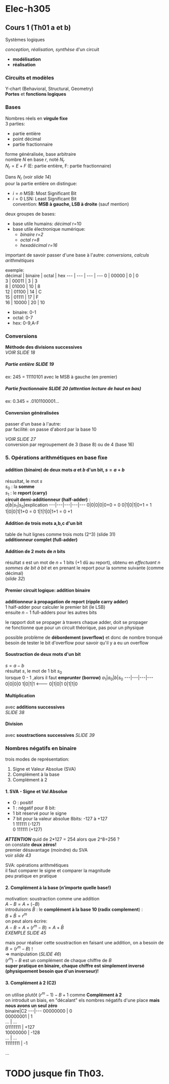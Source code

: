 # Elec-h305  
## Cours 1 (Th01 a et b)  
Systèmes logiques  

_conception, réalisation, synthèse_ d'un circuit  
- **modélisation**  
- **réalisation**  

### Circuits et modèles
Y-chart (Behavioral, Structural, Geometry)  
**Portes** et **fonctions logiques**  

### Bases

Nombres réels en **virgule fixe**  
3 parties:  
- partie entière  
- point décimal  
- partie fractionnaire

forme généralisée, base arbitraire  
nombre $N$ en base $r$, noté $N_r$  
$N_r = E + F$ (E: partie entière, F: partie fractionnaire)  

Dans $N_r$ (voir _slide 14_)  
pour la partie entière on distingue:  
- $i = n$ MSB: Most Significant Bit  
- $i = 0$ LSN: Least Significant Bit  
convention: **MSB à gauche, LSB à droite** (sauf mention)  

deux groupes de bases:  
- base utile humains: _décimal_ r=10  
- base utile électronique numérique:  
    - _binaire r=2_  
    - _octal r=8_  
    - _hexadécimal r=16_  

important de savoir passer d'une base à l'autre: _conversions_, _calculs arithmétiques_  

exemple:  
décimal | binaire | octal | hex 
--- | --- | --- | --- 
0 | 00000 | 0 | 0  
3 | 00011 | 3 | 3  
8 | 01000 | 10 | 8  
12 | 01100 | 14 | C  
15 | 01111 | 17 | F  
16 | 10000 | 20 | 10

- binaire: 0-1  
- octal: 0-7  
- hex: 0-9,A-F  

### Conversions
**Méthode des divisions successives**  
_VOIR SLIDE 18_  
##### Partie entière _SLIDE 19_  
ex: 245 = 11110101 avec le MSB à gauche (en premier)  
##### Partie fractionnaire _SLIDE 20 (attention lecture de haut en bas)_  
ex: 0.345 = .0101100001...  

#### Conversion généralisées  
passer d'un base à l'autre:  
par facilité: on passe d'abord par la base 10  

_VOIR SLIDE 27_  
conversion par regroupement de 3 (base 8) ou de 4 (base 16)  

### 5. Opérations arithmétiques en base fixe  
#### addition (binaire) de deux mots $a$ et $b$ d'un bit, $s=a+b$  
résusltat, le mot $s$  
$s_0$ : la **somme**  
$s_1$ : le **report (carry)**  
**circuit demi-additionneur (half-adder)** :  
$a$|$b$|$s_1$|$s_0$|explication
---|---|---|---|---
0|0|0|0|0+0 = 0
0|1|0|1|0+1 = 1
1|0|0|1|1+0 = 0
1|1|1|0|1+1 = 0 +1

#### Addition de trois mots a,b,c d'un bit  
table de huit lignes comme trois mots (2^3) (slide 31)  
**additionneur complet (full-adder)**  

#### Addition de 2 mots de $n$ bits  
résultat $s$ est un mot de $n + 1$ bits (+1 dû au report), obtenu en _effectuant $n$ sommes de bit à bit_ et en prenant le report pour la somme suivante (comme décimal)  
(_slide 32_)  

#### Premier circuit logique: addition binaire  
**additionneur à propagation de report (ripple carry adder)**  
1 half-adder pour calculer le premier bit (le LSB)  
ensuite $n-1$ full-adders pour les autres bits  

le rapport doit se propager à travers chaque adder, doit se propager  
ne fonctionne que pour un circuit théorique, pas pour un physique  

possible problème de **débordement (overflow)** et donc de nombre tronqué  
besoin de tester le bit d'overflow pour savoir qu'il y a eu un overflow  

#### Soustraction de deux mots d'un bit  
$s = a - b$  
résultat $s$, le mot de 1 bit $s_0$  
lorsque 0 - 1 ,alors il faut **emprunter (borrow)**
$a_1$|$a_0$|$b$|$s_0$
---|---|---|---
0|0|0|0
1|0|1|1 <---
0|1|0|1
0|1|1|0

#### Multiplication
avec **additions successives**  
_SLIDE 38_  

#### Division
avec **soustractions successives**
_SLIDE 39_

### Nombres négatifs en binaire  
trois modes de représentation:  
1. Signe et Valeur Absolue (SVA)
2. Complément à la base
3. Complément à 2

#### 1. SVA - Signe et Val Absolue
- O : positif  
- 1 : négatif
pour 8 bit:
- 1 bit réservé pour le signe
- 7 bit pour la valeur absolue
8bits: -127 à +127  
1 111111 (-127)  
0 111111 (+127)

_**ATTENTION**_ quid de 2*127 = 254 alors que 2^8=256 ?  
on constate **deux zéros!**  
premier désavantage (moindre) du SVA  
voir _slide 43_  

SVA: opérations arithmétiques  
il faut comparer le signe et comparer la magnitude  
peu pratique en pratique  

#### 2. Complément à la base (n'importe quelle base!)  
motivation: soustraction comme une addition  
$A-B = A+(-B)$  
introduisons $\bar B$ : le **complément à la base 10 (radix complement**) :  
$B + \bar B = r^m$  
on peut alors écrire:  
$A-B=A+(r^m-B)=A+\bar B$  
_EXEMPLE SLIDE 45_  

mais pour réaliser cette soustraction en faisant une addition, on a besoin de $B=(r^m-B)$ !  
=> manipulation (_SLIDE 46_)  
$(r^m)-B$ est un complément de chaque chiffre de $B$  
**super pratique en binaire, chaque chiffre est simplement inversé (physiquement besoin que d'un inverseur)!**

#### 3. Complément à 2 (C2)  
on utilise plutôt $(r^m-1)-B+1$ comme **Complément à 2**  
on introduit un biais, en "décalant" els nombres négatifs d'une place **mais nous avons un seul zéro**  
binaire|C2
---|---
00000000 | 0  
00000001 | 1  
... | ...  
01111111 | +127  
10000000 | -128  
... | ...  
11111111 | -1  

...  
# TODO jusque fin Th03.  




